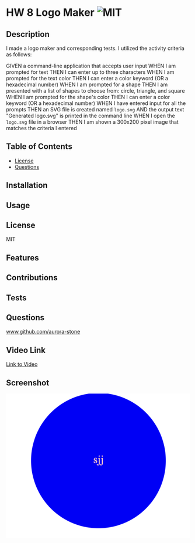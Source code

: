 # HW 8 Logo Maker ![MIT](https://img.shields.io/badge/license-MIT-green)


## Description
I made a logo maker and corresponding tests. I utilized the activity criteria as follows:

GIVEN a command-line application that accepts user input
WHEN I am prompted for text
THEN I can enter up to three characters
WHEN I am prompted for the text color
THEN I can enter a color keyword (OR a hexadecimal number)
WHEN I am prompted for a shape
THEN I am presented with a list of shapes to choose from: circle, triangle, and square
WHEN I am prompted for the shape's color
THEN I can enter a color keyword (OR a hexadecimal number)
WHEN I have entered input for all the prompts
THEN an SVG file is created named `logo.svg`
AND the output text "Generated logo.svg" is printed in the command line
WHEN I open the `logo.svg` file in a browser
THEN I am shown a 300x200 pixel image that matches the criteria I entered

## Table of Contents

- [License](#license)
- [Questions](#questions)


## Installation

## Usage

## License
MIT
## Features

## Contributions

## Tests

## Questions
www.github.com/aurora-stone

## Video Link
[Link to Video](https://drive.google.com/file/d/10nVy9vD5HgPw2ZoCjwdw7AtX1q0UxA-J/view)

## Screenshot 
![Image](./screenshot.png)